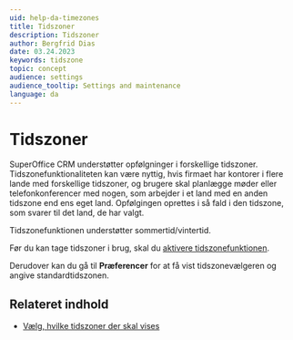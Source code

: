 ```yaml
---
uid: help-da-timezones
title: Tidszoner
description: Tidszoner
author: Bergfrid Dias
date: 03.24.2023
keywords: tidszone
topic: concept
audience: settings
audience_tooltip: Settings and maintenance
language: da
---
```


# Tidszoner

SuperOffice CRM understøtter opfølgninger i forskellige tidszoner. Tidszonefunktionaliteten kan være nyttig, hvis firmaet har kontorer i flere lande med forskellige tidszoner, og brugere skal planlægge møder eller telefonkonferencer med nogen, som arbejder i et land med en anden tidszone end ens eget land. Opfølgingen oprettes i så fald i den tidszone, som svarer til det land, de har valgt.

Tidszonefunktionen understøtter sommertid/vintertid.

Før du kan tage tidszoner i brug, skal du [aktivere tidszonefunktionen][1].

Derudover kan du gå til **Præferencer** for at få vist tidszonevælgeren og angive standardtidszonen.

## Relateret indhold

* [Vælg, hvilke tidszoner der skal vises][2]

<!-- Referenced links -->
[1]: enable.md
[2]: select.md

<!-- Referenced images -->
